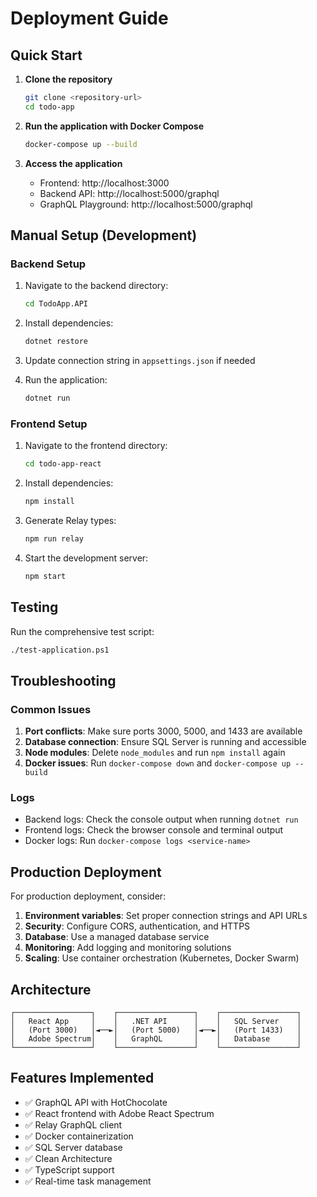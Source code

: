 # Deployment Guide

## Quick Start

1. **Clone the repository**
   ```bash
   git clone <repository-url>
   cd todo-app
   ```

2. **Run the application with Docker Compose**
   ```bash
   docker-compose up --build
   ```

3. **Access the application**
   - Frontend: http://localhost:3000
   - Backend API: http://localhost:5000/graphql
   - GraphQL Playground: http://localhost:5000/graphql

## Manual Setup (Development)

### Backend Setup

1. Navigate to the backend directory:
   ```bash
   cd TodoApp.API
   ```

2. Install dependencies:
   ```bash
   dotnet restore
   ```

3. Update connection string in `appsettings.json` if needed

4. Run the application:
   ```bash
   dotnet run
   ```

### Frontend Setup

1. Navigate to the frontend directory:
   ```bash
   cd todo-app-react
   ```

2. Install dependencies:
   ```bash
   npm install
   ```

3. Generate Relay types:
   ```bash
   npm run relay
   ```

4. Start the development server:
   ```bash
   npm start
   ```

## Testing

Run the comprehensive test script:
```bash
./test-application.ps1
```

## Troubleshooting

### Common Issues

1. **Port conflicts**: Make sure ports 3000, 5000, and 1433 are available
2. **Database connection**: Ensure SQL Server is running and accessible
3. **Node modules**: Delete `node_modules` and run `npm install` again
4. **Docker issues**: Run `docker-compose down` and `docker-compose up --build`

### Logs

- Backend logs: Check the console output when running `dotnet run`
- Frontend logs: Check the browser console and terminal output
- Docker logs: Run `docker-compose logs <service-name>`

## Production Deployment

For production deployment, consider:

1. **Environment variables**: Set proper connection strings and API URLs
2. **Security**: Configure CORS, authentication, and HTTPS
3. **Database**: Use a managed database service
4. **Monitoring**: Add logging and monitoring solutions
5. **Scaling**: Use container orchestration (Kubernetes, Docker Swarm)

## Architecture

```
┌─────────────────┐    ┌─────────────────┐    ┌─────────────────┐
│   React App     │    │   .NET API      │    │   SQL Server    │
│   (Port 3000)   │◄──►│   (Port 5000)   │◄──►│   (Port 1433)   │
│   Adobe Spectrum│    │   GraphQL       │    │   Database      │
└─────────────────┘    └─────────────────┘    └─────────────────┘
```

## Features Implemented

- ✅ GraphQL API with HotChocolate
- ✅ React frontend with Adobe React Spectrum
- ✅ Relay GraphQL client
- ✅ Docker containerization
- ✅ SQL Server database
- ✅ Clean Architecture
- ✅ TypeScript support
- ✅ Real-time task management
